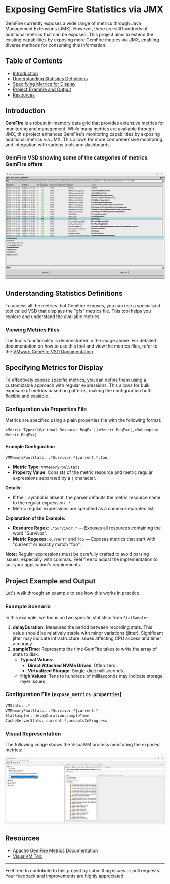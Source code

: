 # Exposing GemFire Statistics via JMX

GemFire currently exposes a wide range of metrics through Java Management Extensions (JMX). However, there are still hundreds of additional metrics that can be exposed. This project aims to extend the existing capabilities by exposing more GemFire metrics via JMX, enabling diverse methods for consuming this information.

## Table of Contents

- [Introduction](#introduction)
- [Understanding Statistics Definitions](#understanding-statistics-definitions)
- [Specifying Metrics for Display](#specifying-metrics-for-display)
- [Project Example and Output](#project-example-and-output)
- [Resources](#resources)

## Introduction

**GemFire** is a robust in-memory data grid that provides extensive metrics for monitoring and management. While many metrics are available through JMX, this project enhances GemFire's monitoring capabilities by exposing additional metrics via JMX. This allows for more comprehensive monitoring and integration with various tools and dashboards.

### GemFire VSD showing some of the categories of metrics GemFire offers
![GemFire Metrics Overview](/images/vsd.png)

## Understanding Statistics Definitions

To access all the metrics that GemFire exposes, you can use a specialized tool called VSD that displays the "gfs" metrics file. This tool helps you explore and understand the available metrics.

### Viewing Metrics Files

The tool's functionality is demonstrated in the image above. For detailed documentation on how to use this tool and view the metrics files, refer to the [VMware GemFire VSD Documentation](https://techdocs.broadcom.com/us/en/vmware-tanzu/data-solutions/tanzu-gemfire/10-1/gf/tools_modules-vsd-chapter_overview.html).

## Specifying Metrics for Display

To effectively expose specific metrics, you can define them using a customizable approach with regular expressions. This allows for bulk exposure of metrics based on patterns, making the configuration both flexible and scalable.

### Configuration via Properties File

Metrics are specified using a plain properties file with the following format:

```
<Metric Type>:[Optional Resource RegEx |]<Metric RegEx>[,<Subsequent Metric RegEx>]
```

#### Example Configuration

```properties
VMMemoryPoolStats: .*Survivor.*|current.*,foo
```

- **Metric Type**: `VMMemoryPoolStats`
- **Property Value**: Consists of the metric resource and metric regular expressions separated by a `|` character.

**Details:**

- If the `|` symbol is absent, the parser defaults the metric resource name to the regular expression `.*`.
- Metric regular expressions are specified as a comma-separated list.

**Explanation of the Example:**

- **Resource Regex**: `.*Survivor.*` — Exposes all resources containing the word "Survivor".
- **Metric Regexes**: `current*` and `foo` — Exposes metrics that start with "current" or exactly match "foo".

**Note:** Regular expressions must be carefully crafted to avoid parsing issues, especially with commas. Feel free to adjust the implementation to suit your application's requirements.

## Project Example and Output

Let's walk through an example to see how this works in practice.

### Example Scenario

In this example, we focus on two specific statistics from `StatSampler`:

1. **delayDuration**: Measures the period between recording stats. This value should be relatively stable with minor variations (jitter). Significant jitter may indicate infrastructure issues affecting CPU access and timer accuracy.
2. **sampleTime**: Represents the time GemFire takes to write the array of stats to disk.
    - **Typical Values**:
        - **Direct Attached NVMe Drives**: Often zero.
        - **Virtualized Storage**: Single-digit milliseconds.
    - **High Values**: Tens to hundreds of milliseconds may indicate storage layer issues.

### Configuration File (`expose_metrics.properties`)

```properties
VMStats: .*
VMMemoryPoolStats: .*Survivor.*|current.*
StatSampler: delayDuration,sampleTime
CacheServerStats: current.*,acceptsInProgress
```

### Visual Representation

The following image shows the VisualVM process monitoring the exposed metrics:

![VisualVM Process Monitoring](/images/visualvm.png)

## Resources

- [Apache GemFire Metrics Documentation](https://cwiki.apache.org/confluence/pages/viewpage.action?pageId=61309918)
- [VisualVM Tool](https://visualvm.github.io/)

---

Feel free to contribute to this project by submitting issues or pull requests. Your feedback and improvements are highly appreciated!

